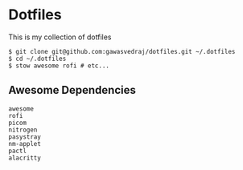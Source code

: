 # Dotfiles

This is my collection of dotfiles


```shell
$ git clone git@github.com:gawasvedraj/dotfiles.git ~/.dotfiles
$ cd ~/.dotfiles
$ stow awesome rofi # etc...
```

## Awesome Dependencies
    awesome
    rofi
    picom
    nitrogen
    pasystray
    nm-applet
    pactl
    alacritty
